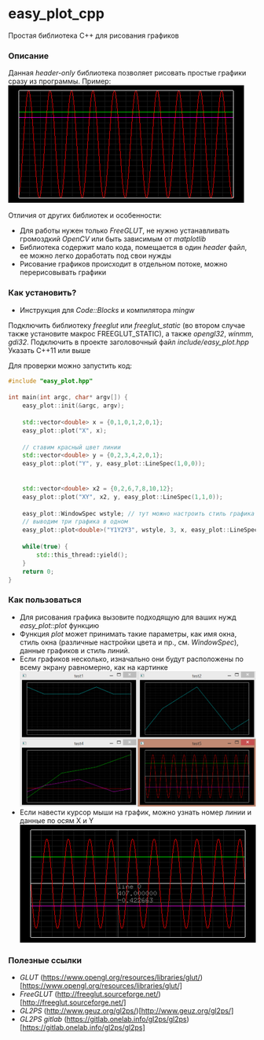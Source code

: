 # easy_plot_cpp
Простая библиотека C++ для рисования графиков 

### Описание

Данная *header-only* библиотека позволяет рисовать простые графики сразу из программы.
Пример:
![example_0 example](img/example_0.png)

Отличия от других библиотек и особенности:

* Для работы нужен только *FreeGLUT*, не нужно устанавливать громоздкий *OpenCV* или быть зависимым от *matplotlib*
* Библиотека содержит мало кода, помещается в один *header* файл, ее можно легко доработать под свои нужды
* Рисование графиков происходит в отдельном потоке, можно перерисовывать графики

### Как установить?

* Инструкция для *Code::Blocks* и компилятора *mingw*

Подключить библиотеку *freeglut* или *freeglut_static* (во втором случае также установите макрос FREEGLUT_STATIC), а также *opengl32*, *winmm*, *gdi32*. 
Подключить в проекте заголовочный файл *include/easy_plot.hpp*
Указать С++11 или выше

Для проверки можно запустить код:

```C++
#include "easy_plot.hpp"

int main(int argc, char* argv[]) {
    easy_plot::init(&argc, argv);
	
    std::vector<double> x = {0,1,0,1,2,0,1};
    easy_plot::plot("X", x);

	// ставим красный цвет линии
    std::vector<double> y = {0,2,3,4,2,0,1};
    easy_plot::plot("Y", y, easy_plot::LineSpec(1,0,0));

	
    std::vector<double> x2 = {0,2,6,7,8,10,12};
    easy_plot::plot("XY", x2, y, easy_plot::LineSpec(1,1,0));

	easy_plot::WindowSpec wstyle; // тут можно настроить стиль графика (цвет фона и пр.)
	// выводим три графика в одном
    easy_plot::plot<double>("Y1Y2Y3", wstyle, 3, x, easy_plot::LineSpec(1,0,0), x2, easy_plot::LineSpec(1,0,1), y, easy_plot::LineSpec(0,1,0));

    while(true) {
        std::this_thread::yield();
    }
    return 0;
}
```

### Как пользоваться

* Для рисования графика вызовите подходящую для ваших нужд *easy_plot::plot* функцию
* Функция *plot* может принимать такие параметры, как имя окна, стиль окна (различные настройки цвета и пр., см. *WindowSpec*), данные графиков и стиль линий. 
* Если графиков несколько, изначально они будут расположены по всему экрану равномерно, как на картинке
![example_1 example1](img/example_1.png)
* Если навести курсор мыши на график, можно узнать номер линии и данные по осям X и Y
![example_2 example2](img/example_2.png)
### Полезные ссылки

* *GLUT* (https://www.opengl.org/resources/libraries/glut/)[https://www.opengl.org/resources/libraries/glut/]
* *FreeGLUT* (http://freeglut.sourceforge.net/)[http://freeglut.sourceforge.net/]
* *GL2PS* (http://www.geuz.org/gl2ps/)[http://www.geuz.org/gl2ps/]
* *GL2PS gitlab* (https://gitlab.onelab.info/gl2ps/gl2ps)[https://gitlab.onelab.info/gl2ps/gl2ps]
